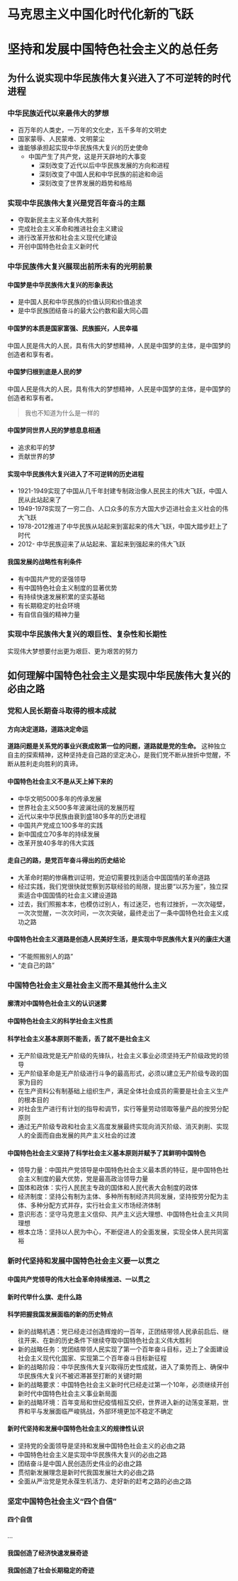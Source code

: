# 马克思主义中国化时代化新的飞跃


# 坚持和发展中国特色社会主义的总任务
## 为什么说实现中华民族伟大复兴进入了不可逆转的时代进程

### 中华民族近代以来最伟大的梦想

- 百万年的人类史，一万年的文化史，五千多年的文明史
- 国家蒙辱、人民蒙难、文明蒙尘
- 谁能够承担起实现中华民族伟大复兴的历史使命
	- 中国产生了共产党，这是开天辟地的大事变
		- 深刻改变了近代以后中华民族发展的方向和进程
		- 深刻改变了中国人民和中华民族的前途和命运
		- 深刻改变了世界发展的趋势和格局

### 实现中华民族伟大复兴是党百年奋斗的主题
- 夺取新民主主义革命伟大胜利
- 完成社会主义革命和推进社会主义建设
- 进行改革开放和社会主义现代化建设
- 开创中国特色社会主义新时代

### 中华民族伟大复兴展现出前所未有的光明前景

#### 中国梦是中华民族伟大复兴的形象表达
- 是中国人民和中华民族的价值认同和价值追求
- 是中华民族团结奋斗的最大公约数和最大同心圆

#### 中国梦的本质是国家富强、民族振兴，人民幸福
中国人民是伟大的人民，具有伟大的梦想精神，人民是中国梦的主体，是中国梦的创造者和享有者。

#### 中国梦归根到底是人民的梦
中国人民是伟大的人民，具有伟大的梦想精神，人民是中国梦的主体，是中国梦的创造者和享有者。
>我也不知道为什么是一样的

#### 中国梦同世界人民的梦想息息相通
- 追求和平的梦
- 贡献世界的梦

#### 实现中华民族伟大复兴进入了不可逆转的历史进程
- 1921-1949实现了中国从几千年封建专制政治像人民民主的伟大飞跃，中国人民从此站起来了
- 1949-1978实现了一穷二白、人口众多的东方大国大步迈进社会主义社会的伟大飞跃
- 1978-2012推进了中华民族从站起来到富起来的伟大飞跃，中国大踏步赶上了时代
- 2012-       中华民族迎来了从站起来、富起来到强起来的伟大飞跃

#### 我国发展的战略性有利条件
- 有中国共产党的坚强领导
- 有中国特色社会主义制度的显著优势
- 有持续快速发展积累的坚实基础
- 有长期稳定的社会环境
- 有自信自强的精神力量

### 实现中华民族伟大复兴的艰巨性、复杂性和长期性
实现伟大梦想要付出更为艰巨、更为艰苦的努力

## 如何理解中国特色社会主义是实现中华民族伟大复兴的必由之路

### 党和人民长期奋斗取得的根本成就

#### 方向决定道路，道路决定命运
**道路问题是关系党的事业兴衰成败第一位的问题，道路就是党的生命。**
	这种独立自主的探索精神，这种坚持走自己路的坚定决心，是我们党不断从挫折中觉醒，不断从胜利走向胜利的真谛。

#### 中国特色社会主义不是从天上掉下来的
- 中华文明5000多年的传承发展
- 世界社会主义500多年波澜壮阔的发展历程
- 近代以来中华民族由衰到盛180多年的历史进程
- 中国共产党成立100多年的实践
- 新中国成立70多年的持续发展
- 改革开放40多年的伟大实践

#### 走自己的路，是党百年奋斗得出的历史结论
- 大革命时期的惨痛教训证明，党迫切需要找到适合中国国情的革命道路
- 经过实践，我们党很快就觉察到苏联经验的局限，提出要“以苏为鉴”，独立探索适合中国国情的社会主义建设道路
- 过去，我们照搬本本，也模仿过别人，有过迷茫，也有过挫折，一次次碰壁，一次次觉醒，一次次时间，一次次突破，最终走出了一条中国特色社会主义成功之路

#### 中国特色社会主义道路是创造人民美好生活，是实现中华民族伟大复兴的康庄大道
- “不能照搬别人的路”
- “走自己的路”

### 中国特色社会主义是社会主义而不是其他什么主义

#### 廓清对中国特色社会主义的认识迷雾
#### 中国特色社会主义的科学社会主义性质
#### 科学社会主义基本原则不能丢，丢了就不是社会主义
- 无产阶级政党是无产阶级的先锋队，社会主义事业必须坚持无产阶级政党的领导
- 无产阶级革命是无产阶级进行斗争的最高形式，必须以建立无产阶级专政的国家为目的
- 在生产资料公有制基础上组织生产，满足全体社会成员的需要是社会主义生产的根本目的
- 对社会生产进行有计划的指导和调节，实行等量劳动领取等量产品的按劳分配原则
- 通过无产阶级专政和社会主义高度发展最终实现向消灭阶级、消灭剥削、实现人的全面而自由发展的共产主义社会的过渡
  
  
#### 中国特色社会主义坚持了科学社会主义基本原则并赋予了其鲜明中国特色
- 领导力量：中国共产党领导是中国特色社会主义最本质的特征，是中国特色社会主义制度的最大优势，党是最高政治领导力量
- 国体和政体：实行人民民主专政的国体和人民代表大会制度的政体
- 经济制度：坚持公有制为主体、多种所有制经济共同发展，坚持按劳分配为主体、多种分配方式并存，实行社会主义市场经济体制
- 意识形态：坚守马克思主义信仰、共产主义远大理想、中国特色社会主义共同理想
- 根本立场：坚持以人民为中心，不断促进人的全面发展，实现全体人民共同富裕

### 新时代坚持和发展中国特色社会主义要一以贯之
#### 中国共产党领导的伟大社会革命持续推进、一以贯之
#### 新时代举什么旗、走什么路
#### 科学把握我国发展面临的新的历史特点
- 新的战略机遇：党已经走过创造辉煌的一百年，正团结带领人民承前启后、继往开来、在新的历史条件下继续夺取中国特色社会主义伟大胜利
- 新的战略任务：党团结带领人民实现了第一个百年奋斗目标，迈上了全面建设社会主义现代化国家、实现第二个百年奋斗目标新征程
- 新的战略阶段：中华民族伟大复兴取得历史性成就，进入了乘势而上、确保中华民族伟大复兴不被迟滞甚至打断的关键时期
- 新的战略要求：中国特色社会主义新时代已经走过第一个10年，必须继续开创新时代中国特色社会主义事业新局面
- 新的战略环境：百年变局和世纪疫情相互交织，世界进入新的动荡变革期，世界和平与发展面临严峻挑战，外部环境更加不稳定不确定

#### 新时代坚持和发展中国特色社会主义的规律性认识
- 坚持党的全面领导是坚持和发展中国特色社会主义的必由之路
- 中国特色社会主义是实现中华民族伟大复兴的必由之路
- 团结奋斗是中国人民创造历史伟业的必由之路
- 贯彻新发展理念是新时代我国发展壮大的必由之路
- 全面从严治党是党永葆生机活力、走好新的赶考之路的必由之路

### 坚定中国特色社会主义“四个自信”
#### 四个自信
…
#### 我国创造了经济快速发展奇迹
#### 我国创造了社会长期稳定的奇迹

